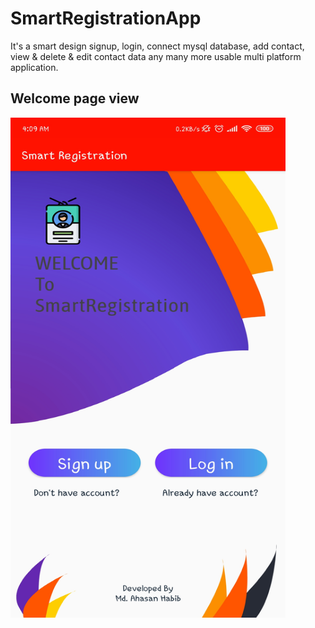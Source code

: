 # SmartRegistrationApp
It's a smart design signup, login, connect mysql database, add contact, view & delete & edit contact data any many more usable multi platform application.


## Welcome page view


<img src="https://github.com/habibcse009/SmartRegistrationApp/blob/master/smartregistrationwelcome.jpg" width="440" height="800">
